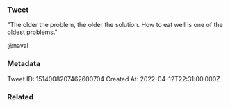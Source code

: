### Tweet
"The older the problem, the older the solution. How to eat well is one of the oldest problems." 

@naval

### Metadata
Tweet ID: 1514008207462600704
Created At: 2022-04-12T22:31:00.000Z

### Related

